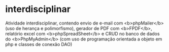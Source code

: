 # interdisciplinar
Atividade interdisciplinar, contendo envio de e-mail com &lt;b>phpMailer&lt;/b> (uso de herança e polimorfismo), gerador de PDF com &lt;b>FPDF&lt;/b>, relatório excel com &lt;b>phpSpreadSheet&lt;/b> e CRUD no banco de dados do &lt;b>PhpMyAdmin&lt;/b> (com uso de programação orientada a objeto em php e classes de conexão DAO)
